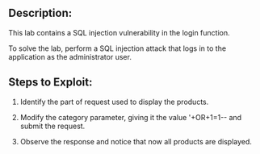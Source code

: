 ## Description:

This lab contains a SQL injection vulnerability in the login function.

To solve the lab, perform a SQL injection attack that logs in to the application as the administrator user.


## Steps to Exploit:

1. Identify the part of request used to display the products.

2. Modify the category parameter, giving it the value '+OR+1=1-- and submit the request.

3. Observe the response and notice that now all products are displayed.



